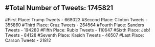#Total Number of Tweets: 1745821 
---
#First Place: Trump Tweets - 668023
#Second Place: Clinton Tweets - 355860
#Third Place: Cruz Tweets - 264564
#Fourth Place: Sanders Tweets - 194280
#Fifth Place: Rubio Tweets - 110647
#Sixth Place: Jeb! Tweets - 84128
#Seventh Place: Kasich Tweets - 46507
#Last Place: Carson Tweets - 21812
